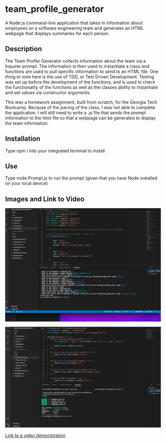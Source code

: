 # team_profile_generator
A Node.js command-line application that takes in information about employees on a software engineering team and generates an HTML webpage that displays summaries for each person.

## Description
The Team Profile Generator collects information about the team via a Inquirer prompt. The information is then used to instantiate a class and functions are used to pull specific information to send to an HTML file. One thing to note here is the use of TDD, or Test Driven Development. Testing was set up before the development of the functions, and is used to check the functionality of the functions as well as the classes ability to instantiate and set values via constructor arguments.

This was a homework assignment, built from scratch, for the Georgia Tech Bootcamp. Because of the pacing of the class, I was not able to complete the application. I will still need to write a .js file that sends the prompt information to the html file so that a webpage can be generated to display the team information.

## Installation
Type npm i into your integrated terminal to install

## Use
Type node Prompt.js to run the prompt (given that you have Node installed on your local device)

## Images and Link to Video
![This is a screen shot of the prompt](./images/prompt_screen_shot.png)

![This is a screen shot of the test](./images/test_screen_shot.png)

[Link to a video demonstration](https://drive.google.com/file/d/1i_3q4vV5byOu4IMTV8b6OiWwWRYLuzzZ/view?usp=sharing)
